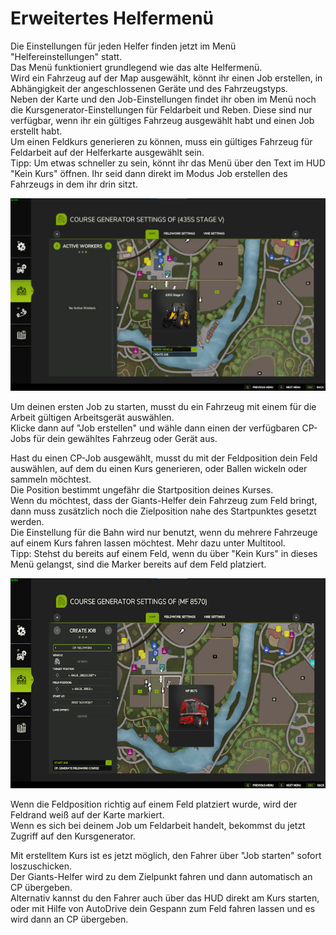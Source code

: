 # Erweitertes Helfermenü

  
Die Einstellungen für jeden Helfer finden jetzt im Menü "Helfereinstellungen" statt.  
Das Menü funktioniert grundlegend wie das alte Helfermenü.  
Wird ein Fahrzeug auf der Map ausgewählt, könnt ihr einen Job erstellen, in Abhängigkeit der angeschlossenen Geräte und des Fahrzeugstyps.  
Neben der Karte und den Job-Einstellungen findet ihr oben im Menü noch die Kursgenerator-Einstellungen für Feldarbeit und Reben. Diese sind nur verfügbar, wenn ihr ein gültiges Fahrzeug ausgewählt habt und einen Job erstellt habt.  
Um einen Feldkurs generieren zu können, muss ein gültiges Fahrzeug für Feldarbeit auf der Helferkarte ausgewählt sein.  
Tipp: Um etwas schneller zu sein, könnt ihr das Menü über den Text im HUD "Kein Kurs" öffnen. Ihr seid dann direkt im Modus Job erstellen des Fahrzeugs in dem ihr drin sitzt.  

![Image](../assets/images/startjobmenuhelp_0_0_1024_895.png)

  
Um deinen ersten Job zu starten, musst du ein Fahrzeug mit einem für die Arbeit gültigen Arbeitsgerät auswählen.  
Klicke dann auf "Job erstellen" und wähle dann einen der verfügbaren CP-Jobs für dein gewähltes Fahrzeug oder Gerät aus.  

  
Hast du einen CP-Job ausgewählt, musst du mit der Feldposition dein Feld auswählen, auf dem du einen Kurs generieren, oder Ballen wickeln oder sammeln möchtest.  
Die Position bestimmt ungefähr die Startposition deines Kurses.  
Wenn du möchtest, dass der Giants-Helfer dein Fahrzeug zum Feld bringt, dann muss zusätzlich noch die Zielposition nahe des Startpunktes gesetzt werden.  
Die Einstellung für die Bahn wird nur benutzt, wenn du mehrere Fahrzeuge auf einem Kurs fahren lassen möchtest. Mehr dazu unter Multitool.  
Tipp: Stehst du bereits auf einem Feld, wenn du über "Kein Kurs" in dieses Menü gelangst, sind die Marker bereits auf dem Feld platziert.  

![Image](../assets/images/readyjobmenuhelp_0_0_765_510.png)

  
Wenn die Feldposition richtig auf einem Feld platziert wurde, wird der Feldrand weiß auf der Karte markiert.  
Wenn es sich bei deinem Job um Feldarbeit handelt, bekommst du jetzt Zugriff auf den Kursgenerator.  

  
Mit erstelltem Kurs ist es jetzt möglich, den Fahrer über "Job starten" sofort loszuschicken.  
Der Giants-Helfer wird zu dem Zielpunkt fahren und dann automatisch an CP übergeben.  
Alternativ kannst du den Fahrer auch über das HUD direkt am Kurs starten, oder mit Hilfe von AutoDrive dein Gespann zum Feld fahren lassen und es wird dann an CP übergeben.  

